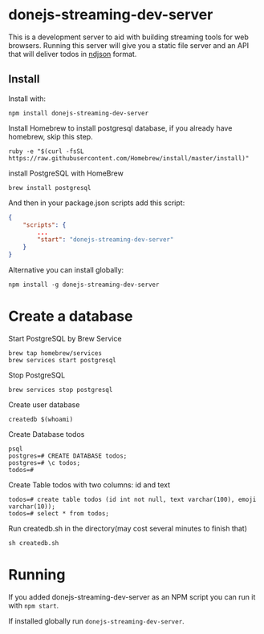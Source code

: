 # donejs-streaming-dev-server

This is a development server to aid with building streaming tools for web browsers. Running this server will give you a static file server and an API that will deliver todos in [ndjson](http://ndjson.org/) format.

## Install

Install with:

```shell
npm install donejs-streaming-dev-server
```
Install Homebrew to install postgresql database, if you already have homebrew, skip this step.
```homebrew
ruby -e "$(curl -fsSL https://raw.githubusercontent.com/Homebrew/install/master/install)"
```

install PostgreSQL with HomeBrew
```
brew install postgresql
```

And then in your package.json scripts add this script:

```json
{
	"scripts": {
		...
		"start": "donejs-streaming-dev-server"
	}
}
```

Alternative you can install globally:

```shell
npm install -g donejs-streaming-dev-server
```

# Create a database

Start PostgreSQL by Brew Service

```shell
brew tap homebrew/services
brew services start postgresql
```

Stop PostgreSQL
```shell
brew services stop postgresql
```

Create user database

```shell
createdb $(whoami)
```

Create Database todos
```shell
psql
postgres=# CREATE DATABASE todos;
postgres=# \c todos;
todos=#
```

Create Table todos with two columns: id and text

```shell
todos=# create table todos (id int not null, text varchar(100), emoji varchar(10));
todos=# select * from todos;
```

Run createdb.sh in the directory(may cost several minutes to finish that)

```shell
sh createdb.sh
```



# Running

If you added donejs-streaming-dev-server as an NPM script you can run it with `npm start`.

If installed globally run `donejs-streaming-dev-server`.
